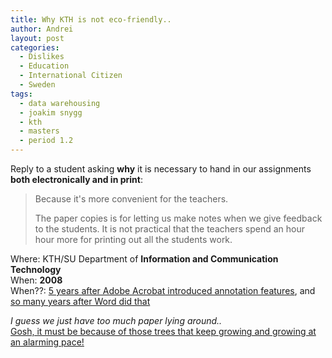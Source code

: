 ```yaml
---
title: Why KTH is not eco-friendly..
author: Andrei
layout: post
categories:
  - Dislikes
  - Education
  - International Citizen
  - Sweden
tags:
  - data warehousing
  - joakim snygg
  - kth
  - masters
  - period 1.2
---
```

Reply to a student asking **why** it is necessary to hand in our assignments **both electronically and in print**:

> Because it's more convenient for the teachers.
> 
> The paper copies is for letting us make notes when we give feedback to the students. It is not practical that the teachers spend an hour hour more for printing out all the students work.

Where: KTH/SU Department of **Information and Communication Technology**  
When: **2008**  
When??: [5 years after Adobe Acrobat introduced annotation features][1], and [so many years after Word did that][2]

*I guess we just have too much paper lying around..*  
[Gosh, it must be because of those trees that keep growing and growing at an alarming pace!][3]

 [1]: http://en.wikipedia.org/wiki/Acrobat_Pro
 [2]: http://en.wikipedia.org/wiki/Microsoft_word
 [3]: http://www.greenfacts.org/en/forests/